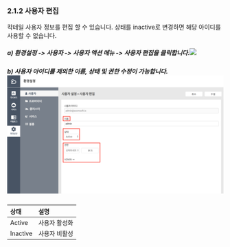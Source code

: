 ### 2.1.2 사용자 편집

칵테일 사용자 정보를 편집 할 수 있습니다. 상태를 inactive로 변경하면 해당 아이디를 사용할 수 없습니다.

##### a\) 환경설정 -&gt; 사용자 -&gt; 사용자 액션 메뉴 -&gt; 사용자 편집을 클릭합니다.![](/assets/사용자편집수정.png)

##### b\) 사용자 아이디를 제외한 이름, 상태 및 권한 수정이 가능합니다.![](/assets/사용자편집2.png)

| 상태 | **설명** |
| :--- | :--- |
| Active | 사용자 활성화 |
| Inactive | 사용자 비활성 |



